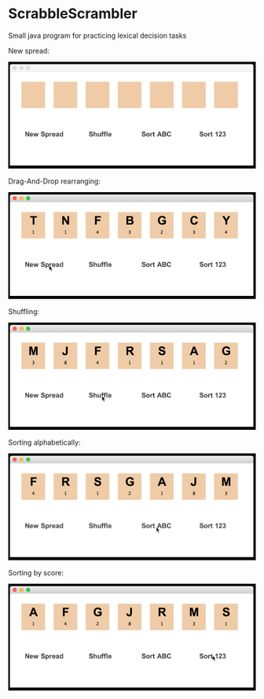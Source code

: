 # ScrabbleScrambler
Small java program for practicing lexical decision tasks

New spread:

![](SampleImages/scrabbleNewSpread.gif)

Drag-And-Drop rearranging:

![](SampleImages/scrabbleRearrange.gif)

Shuffling:

![](SampleImages/scrabbleShuffle.gif)

Sorting alphabetically:

![](SampleImages/sortABC.mov.gif)

Sorting by score:

![](SampleImages/sort123.mov.gif)